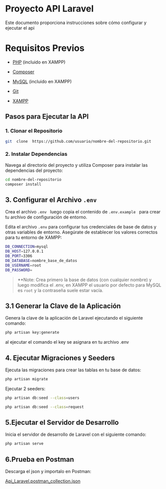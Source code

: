# Proyecto API Laravel 

Este documento proporciona instrucciones sobre cómo configurar y ejecutar el api


# Requisitos Previos

- [PHP](https://www.php.net/downloads) (incluido en XAMPP)

- [Composer](https://getcomposer.org/download/)

- [MySQL](https://dev.mysql.com/downloads/) (incluido en XAMPP)

- [Git](https://git-scm.com/downloads)

- [XAMPP](https://www.apachefriends.org/index.html)

## Pasos para Ejecutar la API

  

### 1. Clonar el Repositorio

```bash
git  clone  https://github.com/usuario/nombre-del-repositorio.git
```
### 2. Instalar Dependencias
Navega al directorio del proyecto y utiliza Composer para instalar las dependencias del proyecto:
```bash
cd nombre-del-repositorio
composer install

```
## 3. Configurar el Archivo `.env`

Crea el archivo `.env ` luego copia el contenido de   `.env.example ` para crear tu archivo de configuración de entorno.

Edita el archivo `.env` para configurar tus credenciales de base de datos y otras variables de entorno. Asegúrate de establecer los valores correctos para tu entorno de XAMPP:
```bash
DB_CONNECTION=mysql
DB_HOST=127.0.0.1
DB_PORT=3306
DB_DATABASE=nombre_base_de_datos
DB_USERNAME=root
DB_PASSWORD=
```
> **Note:  Crea primero la base de datos (con cualquier nombre) y luego modifica el .env, en XAMPP el usuario por defecto para MySQL es `root` y la contraseña suele estar vacía.
## 3.1  Generar la Clave de la Aplicación
Genera la clave de la aplicación de Laravel ejecutando el siguiente comando:
```bash
php artisan key:generate
```
al ejecutar el comando el key se asignara en tu archivo .env

## 4. Ejecutar Migraciones y Seeders

Ejecuta las migraciones para crear las tablas en tu base de datos:
```bash
php artisan migrate
```
Ejecutar 2 seeders: 
```bash
php artisan db:seed --class=users
```
```bash
php artisan db:seed --class=request
```
## 5.Ejecutar el Servidor de Desarrollo

Inicia el servidor de desarrollo de Laravel con el siguiente comando:
```bash
php artisan serve
```
## 6.Prueba en Postman 
Descarga el json  y importalo en Postman:

[Api_Laravel.postman_collection.json](Api_Laravel.postman_collection.json)


